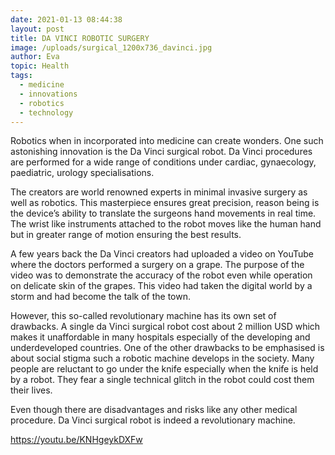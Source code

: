 ```yaml
---
date: 2021-01-13 08:44:38
layout: post
title: DA VINCI ROBOTIC SURGERY
image: /uploads/surgical_1200x736_davinci.jpg
author: Eva
topic: Health
tags:
  - medicine
  - innovations
  - robotics
  - technology
---
```

Robotics when in incorporated into medicine can create wonders. One such astonishing innovation is the Da Vinci surgical robot. Da Vinci procedures are performed for a wide range of conditions under cardiac, gynaecology, paediatric, urology specialisations. 

The creators are world renowned experts in minimal invasive surgery as well as robotics. This masterpiece ensures great precision, reason being is the device’s ability to translate the surgeons hand movements in real time. The wrist like instruments attached to the robot moves like the human hand but in greater range of motion ensuring the best results. 

A few years back the Da Vinci creators had uploaded a video on YouTube where the doctors performed a surgery on a grape. The purpose of the video was to demonstrate the accuracy of the robot even while operation on delicate skin of the grapes. This video had taken the digital world by a storm and had become the talk of the town. 

However, this so-called revolutionary machine has its own set of drawbacks. A single da Vinci surgical robot cost about 2 million USD which makes it unaffordable in many hospitals especially of the developing and underdeveloped countries. One of the other drawbacks to be emphasised is about social stigma such a robotic machine develops in the society. Many people are reluctant to go under the knife especially when the knife is held by a robot. They fear a single technical glitch in the robot could cost them their lives. 

[](https://youtu.be/KNHgeykDXFw)Even though there are disadvantages and risks like any other medical procedure. Da Vinci surgical robot is indeed a revolutionary machine.

<https://youtu.be/KNHgeykDXFw>